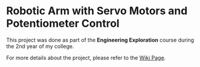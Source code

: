 # Robotic Arm with Servo Motors and Potentiometer Control

This project was done as part of the **Engineering Exploration** course during the 2nd year of my college. 

For more details about the project, please refer to the [Wiki Page](https://github.com/kavyamorab03/Engineering-Exploration.wiki.git).

